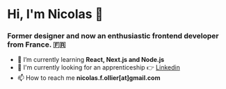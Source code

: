 <h1 align="left">Hi, I'm Nicolas 👋</h1>
<h3 align="left">Former designer and now an enthusiastic frontend developer from France. 🇫🇷</h3>

- 🌱 I’m currently learning **React, Next.js and Node.js**
- 💼 I'm currently looking for an apprenticeship  👉 [Linkedin](https://www.linkedin.com/in/nicolasollier2/)
- 📫 How to reach me **nicolas.f.ollier[at]gmail.com**


